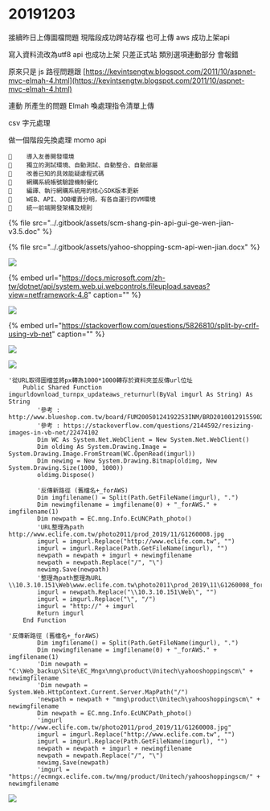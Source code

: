 # 20191203

接續昨日上傳圖檔問題 現階段成功跨站存檔 也可上傳 aws 成功上架api

寫入資料流改為utf8 api 也成功上架 只差正式站 類別選項連動部分 會報錯

原來只是 js 路徑問題跟 [https://kevintsengtw.blogspot.com/2011/10/aspnet-mvc-elmah-4.html](https://kevintsengtw.blogspot.com/2011/10/aspnet-mvc-elmah-4.html)

連動 所產生的問題 Elmah 喚處理指令清單上傳

csv 字元處理

做一個階段先換處理 momo api

```text
    導入友善開發環境
    獨立的測試環境、自動測試、自動整合、自動部屬
    改善已知的具效能疑慮程式碼
    網購系統帳號驗證機制優化
    編譯、執行網購系統用的核心SDK版本更新
    WEB、API、JOB權責分明，有各自運行的VM環境
    統一前端開發架構及規則
```

{% file src="../.gitbook/assets/scm-shang-pin-api-gui-ge-wen-jian-v3.5.doc" %}

{% file src="../.gitbook/assets/yahoo-shopping-scm-api-wen-jian.docx" %}

![](https://github.com/johch3n611u/EC_Web-AP_Developer/tree/095f673ceb3c1661899447a7223f2f55012c6b3d/.gitbook/assets/image%20%28120%29.png)

{% embed url="https://docs.microsoft.com/zh-tw/dotnet/api/system.web.ui.webcontrols.fileupload.saveas?view=netframework-4.8" caption="" %}

![](../.gitbook/assets/gif-2019123-xia-wu-024029.gif)

{% embed url="https://stackoverflow.com/questions/5826810/split-by-crlf-using-vb-net" caption="" %}

![](https://github.com/johch3n611u/EC_Web-AP_Developer/tree/095f673ceb3c1661899447a7223f2f55012c6b3d/.gitbook/assets/image%20%28112%29.png)

![](../.gitbook/assets/image%20%28104%29.png)

```text
'從URL取得圖檔並將px轉為1000*1000轉存於資料夾並反傳url位址
    Public Shared Function imgurldownload_turnpx_updateaws_returnurl(ByVal imgurl As String) As String
        '參考 : http://www.blueshop.com.tw/board/FUM20050124192253INM/BRD20100129155902S4A.html
        '參考 : https://stackoverflow.com/questions/2144592/resizing-images-in-vb-net/22474102
        Dim WC As System.Net.WebClient = New System.Net.WebClient()
        Dim oldimg As System.Drawing.Image = System.Drawing.Image.FromStream(WC.OpenRead(imgurl))
        Dim newimg = New System.Drawing.Bitmap(oldimg, New System.Drawing.Size(1000, 1000))
        oldimg.Dispose()

        '反傳新路徑 (舊檔名+_forAWS)
        Dim imgfilename() = Split(Path.GetFileName(imgurl), ".")
        Dim newimgfilename = imgfilename(0) + "_forAWS." + imgfilename(1)
        Dim newpath = EC.mng.Info.EcUNCPath_photo()
        'URL整理為path http://www.eclife.com.tw/photo2011/prod_2019/11/G1260008.jpg
        imgurl = imgurl.Replace("http://www.eclife.com.tw", "")
        imgurl = imgurl.Replace(Path.GetFileName(imgurl), "")
        newpath = newpath + imgurl + newimgfilename
        newpath = newpath.Replace("/", "\")
        newimg.Save(newpath)
        '整理為path整理為URL \\10.3.10.151\Web\www.eclife.com.tw\photo2011\prod_2019\11\G1260008_forAWS.jpg
        imgurl = newpath.Replace("\\10.3.10.151\Web\", "")
        imgurl = imgurl.Replace("\", "/")
        imgurl = "http://" + imgurl
        Return imgurl
    End Function
```

```text
'反傳新路徑 (舊檔名+_forAWS)
        Dim imgfilename() = Split(Path.GetFileName(imgurl), ".")
        Dim newimgfilename = imgfilename(0) + "_forAWS." + imgfilename(1)
        'Dim newpath = "C:\Web_backup\Site\EC_Mngx\mng\product\Unitech\yahooshoppingscm\" + newimgfilename
        'Dim newpath = System.Web.HttpContext.Current.Server.MapPath("/")
        'newpath = newpath + "mng\product\Unitech\yahooshoppingscm\" + newimgfilename
        Dim newpath = EC.mng.Info.EcUNCPath_photo()
        'imgurl "http://www.eclife.com.tw/photo2011/prod_2019/11/G1260008.jpg"
        imgurl = imgurl.Replace("http://www.eclife.com.tw", "")
        imgurl = imgurl.Replace(Path.GetFileName(imgurl), "")
        newpath = newpath + imgurl + newimgfilename
        newpath = newpath.Replace("/", "\")
        newimg.Save(newpath)
        'imgurl = "https://ecmngx.eclife.com.tw/mng/product/Unitech/yahooshoppingscm/" + newimgfilename
```

![](../.gitbook/assets/image%20%28125%29.png)

